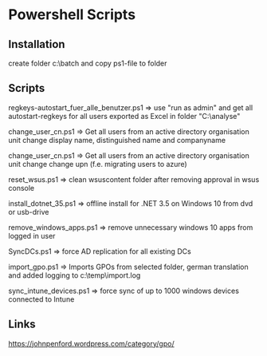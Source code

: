 # Powershell Scripts

## Installation

create folder c:\batch and copy ps1-file to folder

## Scripts

regkeys-autostart_fuer_alle_benutzer.ps1 => use "run as admin" and get all autostart-regkeys for all users exported as Excel in folder "C:\analyse"

change_user_cn.ps1 => Get all users from an active directory organisation unit change display name, distinguished name and companyname

change_user_cn.ps1 => Get all users from an active directory organisation unit change change upn (f.e. migrating users to azure)

reset_wsus.ps1 => clean wsuscontent folder after removing approval in wsus console

install_dotnet_35.ps1 => offline install for .NET 3.5 on Windows 10 from dvd or usb-drive

remove_windows_apps.ps1 => remove unnecessary windows 10 apps from logged in user

SyncDCs.ps1 => force AD replication for all existing DCs

import_gpo.ps1 => Imports GPOs from selected folder, german translation and added logging to c:\temp\import.log 

sync_intune_devices.ps1 => force sync of up to 1000 windows devices connected to Intune

## Links
https://johnpenford.wordpress.com/category/gpo/
